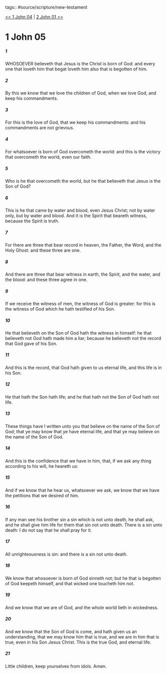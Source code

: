 tags:: #source/scripture/new-testament

[<< 1 John 04](new-testament/23_1_John/1_John_04.md) | [2 John 01 >>](new-testament/24_2_John/2_John_01.md)

# 1 John 05

##### 1

WHOSOEVER believeth that Jesus is the Christ is born of God: and every one that loveth him that begat loveth him also that is begotten of him.

##### 2

By this we know that we love the children of God, when we love God, and keep his commandments.

##### 3

For this is the love of God, that we keep his commandments: and his commandments are not grievous.

##### 4

For whatsoever is born of God overcometh the world: and this is the victory that overcometh the world, even our faith.

##### 5

Who is he that overcometh the world, but he that believeth that Jesus is the Son of God?

##### 6

This is he that came by water and blood, even Jesus Christ; not by water only, but by water and blood. And it is the Spirit that beareth witness, because the Spirit is truth.

##### 7

For there are three that bear record in heaven, the Father, the Word, and the Holy Ghost: and these three are one.

##### 8

And there are three that bear witness in earth, the Spirit, and the water, and the blood: and these three agree in one.

##### 9

If we receive the witness of men, the witness of God is greater: for this is the witness of God which he hath testified of his Son.

##### 10

He that believeth on the Son of God hath the witness in himself: he that believeth not God hath made him a liar; because he believeth not the record that God gave of his Son.

##### 11

And this is the record, that God hath given to us eternal life, and this life is in his Son.

##### 12

He that hath the Son hath life; and he that hath not the Son of God hath not life.

##### 13

These things have I written unto you that believe on the name of the Son of God; that ye may know that ye have eternal life, and that ye may believe on the name of the Son of God.

##### 14

And this is the confidence that we have in him, that, if we ask any thing according to his will, he heareth us:

##### 15

And if we know that he hear us, whatsoever we ask, we know that we have the petitions that we desired of him.

##### 16

If any man see his brother sin a sin which is not unto death, he shall ask, and he shall give him life for them that sin not unto death. There is a sin unto death: I do not say that he shall pray for it.

##### 17

All unrighteousness is sin: and there is a sin not unto death.

##### 18

We know that whosoever is born of God sinneth not; but he that is begotten of God keepeth himself, and that wicked one toucheth him not.

##### 19

And we know that we are of God, and the whole world lieth in wickedness.

##### 20

And we know that the Son of God is come, and hath given us an understanding, that we may know him that is true, and we are in him that is true, even in his Son Jesus Christ. This is the true God, and eternal life.

##### 21

Little children, keep yourselves from idols. Amen.
